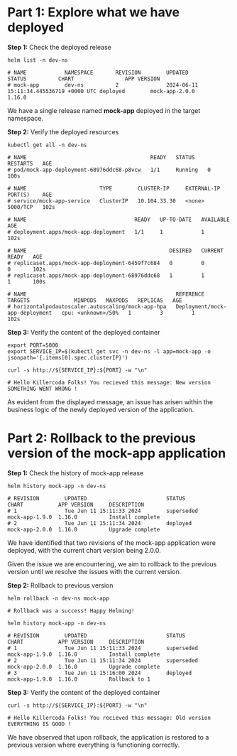 # Part 1: Explore what we have deployed

**Step 1:** Check the deployed release
```shell
helm list -n dev-ns

# NAME            NAMESPACE       REVISION        UPDATED                                 STATUS          CHART                APP VERSION
# mock-app        dev-ns          2               2024-06-11 15:11:34.445536719 +0000 UTC deployed        mock-app-2.0.0       1.16.0
```

We have a single release named **mock-app** deployed in the target namespace.

**Step 2:** Verify the deployed resources
```shell
kubectl get all -n dev-ns

# NAME                                       READY   STATUS    RESTARTS   AGE
# pod/mock-app-deployment-68976ddc68-p8vcw   1/1     Running   0          100s

# NAME                       TYPE        CLUSTER-IP     EXTERNAL-IP   PORT(S)    AGE
# service/mock-app-service   ClusterIP   10.104.33.30   <none>        5000/TCP   102s

# NAME                                  READY   UP-TO-DATE   AVAILABLE   AGE
# deployment.apps/mock-app-deployment   1/1     1            1           102s

# NAME                                             DESIRED   CURRENT   READY   AGE
# replicaset.apps/mock-app-deployment-6459f7c684   0         0         0       102s
# replicaset.apps/mock-app-deployment-68976ddc68   1         1         1       100s

# NAME                                               REFERENCE                        TARGETS              MINPODS   MAXPODS   REPLICAS   AGE
# horizontalpodautoscaler.autoscaling/mock-app-hpa   Deployment/mock-app-deployment   cpu: <unknown>/50%   1         3         1          102s
```

**Step 3:** Verify the content of the deployed container
```shell
export PORT=5000
export SERVICE_IP=$(kubectl get svc -n dev-ns -l app=mock-app -o jsonpath='{.items[0].spec.clusterIP}')
```
```shell
curl -s http://${SERVICE_IP}:${PORT} -w "\n"

# Hello Killercoda Folks! You recieved this message: New version SOMETHING WENT WRONG !
```

As evident from the displayed message, an issue has arisen within the business logic of the newly deployed version of the application.


# Part 2: Rollback to the previous version of the mock-app application

**Step 1:** Check the history of mock-app release
```shell
helm history mock-app -n dev-ns

# REVISION        UPDATED                         STATUS          CHART           APP VERSION     DESCRIPTION     
# 1               Tue Jun 11 15:11:33 2024        superseded      mock-app-1.9.0  1.16.0          Install complete
# 2               Tue Jun 11 15:11:34 2024        deployed        mock-app-2.0.0  1.16.0          Upgrade complete
```

We have identified that two revisions of the mock-app application were deployed, with the current chart version being 2.0.0.

Given the issue we are encountering, we aim to rollback to the previous version until we resolve the issues with the current version.

**Step 2:** Rollback to previous version
```shell
helm rollback -n dev-ns mock-app

# Rollback was a success! Happy Helming!
```

```shell
helm history mock-app -n dev-ns

# REVISION        UPDATED                         STATUS          CHART           APP VERSION     DESCRIPTION     
# 1               Tue Jun 11 15:11:33 2024        superseded      mock-app-1.9.0  1.16.0          Install complete
# 2               Tue Jun 11 15:11:34 2024        superseded      mock-app-2.0.0  1.16.0          Upgrade complete
# 3               Tue Jun 11 15:16:00 2024        deployed        mock-app-1.9.0  1.16.0          Rollback to 1
```

**Step 3:** Verify the content of the deployed container
```shell
curl -s http://${SERVICE_IP}:${PORT} -w "\n"

# Hello Killercoda Folks! You recieved this message: Old version EVERYTHING IS GOOD !
```

We have observed that upon rollback, the application is restored to a previous version where everything is functioning correctly.
